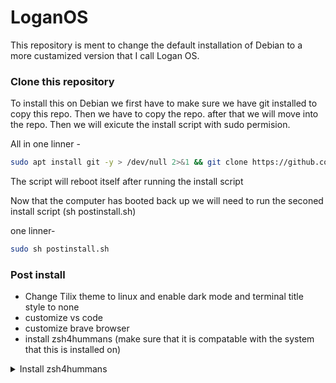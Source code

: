 # LoganOS

This repository is ment to change the default installation of Debian to a more custamized version that I call Logan OS.

### Clone this repository 
To install this on Debian we first have to make sure we have git installed to copy this repo. Then we have to copy the repo. after that we will move into the repo. Then we will exicute the install script with sudo permision.

All in one linner -  
```bash
sudo apt install git -y > /dev/null 2>&1 && git clone https://github.com/Logan-Roelofs/LoganOS/ > /dev/null 2>&1 && cd LoganOS && sudo sh install.sh 
```
The script will reboot itself after running the install script

Now that the computer has booted back up we will need to run the seconed install script (sh postinstall.sh)

one linner-
```bash 
sudo sh postinstall.sh
```

### Post install 

- Change Tilix theme to linux and enable dark mode and terminal title style to none
- customize vs code 
- customize brave browser
- install zsh4hummans (make sure that it is compatable with the system that this is installed on)

<details>
  <summary>Install zsh4hummans</summary>

  ### Code to install zsh4hummans
    ```bash 
    chsh -s $(which zsh) && 
    if command -v curl >/dev/null 2>&1; then
      sh -c "$(curl -fsSL https://raw.githubusercontent.com/romkatv/zsh4humans/v5/install)" && 
    else
      sh -c "$(wget -O- https://raw.githubusercontent.com/romkatv/zsh4humans/v5/install)"
    fi
```
</details>


### To do...

- configure terminal with zsh and titlx
- configure vscode
- 


List of all browser extentions to isntall in brave- 

https://chrome.google.com/webstore/detail/read-aloud-a-text-to-spee/hdhinadidafjejdhmfkjgnolgimiaplp

https://chrome.google.com/webstore/detail/hack-tools/cmbndhnoonmghfofefkcccljbkdpamhi

https://chrome.google.com/webstore/detail/dark-reader/eimadpbcbfnmbkopoojfekhnkhdbieeh

https://chrome.google.com/webstore/detail/foxyproxy-standard/gcknhkkoolaabfmlnjonogaaifnjlfnp

https://chrome.google.com/webstore/detail/gnome-shell-integration/gphhapmejobijbbhgpjhcjognlahblep

https://chrome.google.com/webstore/detail/cookie-editor/hlkenndednhfkekhgcdicdfddnkalmdm

https://chrome.google.com/webstore/detail/colorpick-eyedropper/ohcpnigalekghcmgcdcenkpelffpdolg

https://chrome.google.com/webstore/detail/auto-hd4k8k-for-youtube-y/fjdmkanbdloodhegphphhklnjfngoffa

